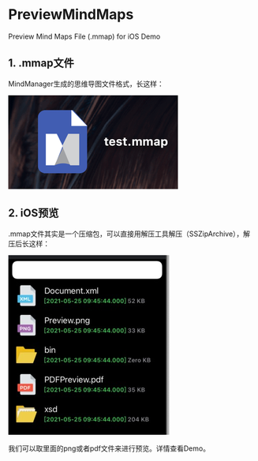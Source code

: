 # PreviewMindMaps
Preview Mind Maps File (.mmap) for iOS Demo

## 1. .mmap文件

MindManager生成的思维导图文件格式，长这样：

![screenshot.png](https://github.com/loisz-git/PreviewMindMaps/blob/main/PreviewMMap/screenshot.png?raw=true)

## 2. iOS预览

.mmap文件其实是一个压缩包，可以直接用解压工具解压（SSZipArchive），解压后长这样：

![screenshot.png](https://github.com/loisz-git/PreviewMindMaps/blob/main/PreviewMMap/WechatIMG182.jpeg?raw=true)

我们可以取里面的png或者pdf文件来进行预览。详情查看Demo。
